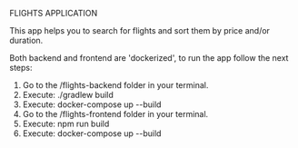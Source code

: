 FLIGHTS APPLICATION

This app helps you to search for flights and sort them by price and/or duration.

Both backend and frontend are 'dockerized', to run the app follow the next steps:
1. Go to the /flights-backend folder in your terminal.
2. Execute: ./gradlew build
3. Execute: docker-compose up --build
4. Go to the /flights-frontend folder in your terminal.
5. Execute: npm run build
6. Execute: docker-compose up --build